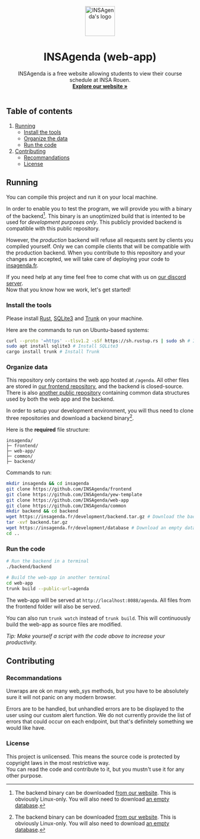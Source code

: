 <div align="center">
    <a href="https://insagenda.fr/">
        <img src="https://insagenda.fr/assets/logo/logo.svg" alt="INSAgenda's logo" width="80" height="80">
    </a>
    <h1 align="center">INSAgenda (web-app)</h1>
    <p align="center">
        INSAgenda is a free website allowing students to view their course schedule at INSA Rouen.<br/>
        <a href="https://insagenda.fr/"><b>Explore our website »</b></a><br/><br/>
    </p>
</div>

## Table of contents

1. [Running](#running)
    - [Install the tools](#install-the-tools)
    - [Organize the data](#organize-data)
    - [Run the code](#run-the-code)
2. [Contributing](#contributing)
    - [Recommandations](#recommandations)
    - [License](#license)

## Running

You can compile this project and run it on your local machine.  
  
In order to enable you to test the program, we will provide you with a binary of the backend[^backend-binary]. This binary is an unoptimized build that is intented to be used for *development purposes only*. This publicly provided backend is compatible with this public repository.  
  
However, the *production* backend will refuse all requests sent by clients you compiled yourself. Only we can compile clients that will be compatible with the production backend. When you contribute to this repository and your changes are accepted, we will take care of deploying your code to [insagenda.fr](https://insagenda.fr).  
  
If you need help at any time feel free to come chat with us on [our discord server](https://discord.gg/TpdbUyfcbJ).  
Now that you know how we work, let's get started!

### Install the tools

Please install [Rust](https://www.rust-lang.org/), [SQLite3](https://www.sqlite.org/index.html) and [Trunk](https://trunkrs.dev/) on your machine.

Here are the commands to run on Ubuntu-based systems:

```bash
curl --proto '=https' --tlsv1.2 -sSf https://sh.rustup.rs | sudo sh # Install Rust
sudo apt install sqlite3 # Install SQLite3
cargo install trunk # Install Trunk
```

### Organize data

This repository only contains the web app hosted at `/agenda`.
All other files are stored in [our frontend repository](https://github.com/INSAgenda/frontend), and the backend is closed-source. There is also [another public repository](https://github.com/INSAgenda/common) containing common data structures used by both the web app and the backend.  

In order to setup your development environment, you will thus need to clone three repositories and download a backend binary[^backend-binary].

Here is the **required** file structure:

```text
insagenda/
├─ frontend/
├─ web-app/
├─ common/
├─ backend/
```

Commands to run:

```bash
mkdir insagenda && cd insagenda
git clone https://github.com/INSAgenda/frontend
git clone https://github.com/INSAgenda/yew-template
git clone https://github.com/INSAgenda/web-app
git clone https://github.com/INSAgenda/common
mkdir backend && cd backend
wget https://insagenda.fr/development/backend.tar.gz # Download the backend binary
tar -xvf backend.tar.gz
wget https://insagenda.fr/development/database # Download an empty database ready to be used by the backend
cd ..
```

### Run the code

```bash
# Run the backend in a terminal
./backend/backend

# Build the web-app in another terminal
cd web-app
trunk build --public-url=agenda
```

The web-app will be served at `http://localhost:8088/agenda`. All files from the frontend folder will also be served.  

You can also run `trunk watch` instead of `trunk build`.
This will continuously build the web-app as source files are modified.

_Tip: Make yourself a script with the code above to increase your productivity._

## Contributing

### Recommandations

Unwraps are ok on many web_sys methods, but you have to be absolutely sure it will not panic on any modern browser.  
  
Errors are to be handled, but unhandled errors are to be displayed to the user using our custom alert function. We do not currently provide the list of errors that could occur on each endpoint, but that's definitely something we would like have.  

### License

This project is unlicensed. This means the source code is protected by copyright laws in the most restrictive way.  
You can read the code and contribute to it, but you mustn't use it for any other purpose.

[^backend-binary]: The backend binary can be downloaded [from our website](https://insagenda.fr/development/backend.tar.gz). This is obviously Linux-only. You will also need to download [an empty database](https://insagenda.fr/development/database).
